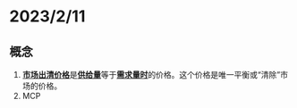 # 2023/2/11
## 概念
1. [**市场出清价格**](https://sites.google.com/ja.org/ja-econ-resources/home/glossary)是[**供给量**](https://sites.google.com/ja.org/ja-econ-resources/home/glossary)等于[**需求量时**](https://sites.google.com/ja.org/ja-econ-resources/home/glossary)的价格。这个价格是唯一平衡或“清除”市场的价格。
2. MCP